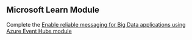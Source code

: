 ## Microsoft Learn Module  ##

Complete the [Enable reliable messaging for Big Data applications using Azure Event Hubs module](https://docs.microsoft.com/en-us/learn/modules/enable-reliable-messaging-for-big-data-apps-using-event-hubs/)

